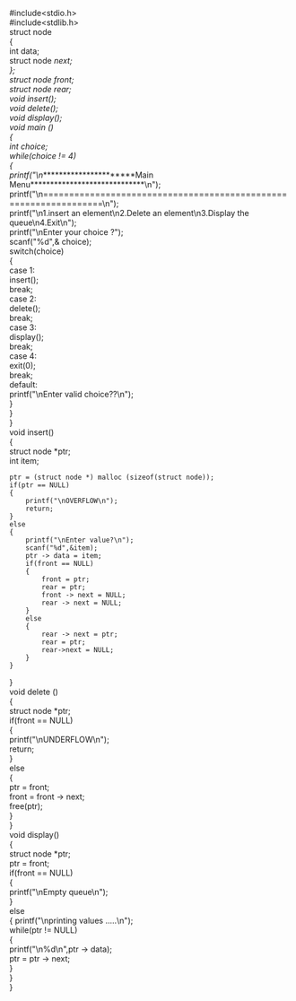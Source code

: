 
#include<stdio.h>   
#include<stdlib.h>  
struct node   
{  
    int data;   
    struct node *next;  
};  
struct node *front;  
struct node *rear;   
void insert();  
void delete();  
void display();  
void main ()  
{  
    int choice;   
    while(choice != 4)   
    {     
        printf("\n*************************Main Menu*****************************\n");  
        printf("\n=================================================================\n");  
        printf("\n1.insert an element\n2.Delete an element\n3.Display the queue\n4.Exit\n");  
        printf("\nEnter your choice ?");  
        scanf("%d",& choice);  
        switch(choice)  
        {  
            case 1:  
            insert();  
            break;  
            case 2:  
            delete();  
            break;  
            case 3:  
            display();  
            break;  
            case 4:  
            exit(0);  
            break;  
            default:   
            printf("\nEnter valid choice??\n");  
        }  
    }  
}  
void insert()  
{  
    struct node *ptr;  
    int item;   
      
    ptr = (struct node *) malloc (sizeof(struct node));  
    if(ptr == NULL)  
    {  
        printf("\nOVERFLOW\n");  
        return;  
    }  
    else  
    {   
        printf("\nEnter value?\n");  
        scanf("%d",&item);  
        ptr -> data = item;  
        if(front == NULL)  
        {  
            front = ptr;  
            rear = ptr;   
            front -> next = NULL;  
            rear -> next = NULL;  
        }  
        else   
        {  
            rear -> next = ptr;  
            rear = ptr;  
            rear->next = NULL;  
        }  
    }  
}     
void delete ()  
{  
    struct node *ptr;  
    if(front == NULL)  
    {  
        printf("\nUNDERFLOW\n");  
        return;  
    }  
    else   
    {  
        ptr = front;  
        front = front -> next;  
        free(ptr);  
    }  
}  
void display()  
{  
    struct node *ptr;  
    ptr = front;      
    if(front == NULL)  
    {  
        printf("\nEmpty queue\n");  
    }  
    else  
    {   printf("\nprinting values .....\n");  
        while(ptr != NULL)   
        {  
            printf("\n%d\n",ptr -> data);  
            ptr = ptr -> next;  
        }  
    }  
}
